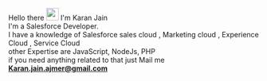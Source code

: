 Hello there <img src="https://media.giphy.com/media/hvRJCLFzcasrR4ia7z/giphy.gif" width="25px"> I'm Karan Jain <br>
I'm a Salesforce Developer.<br>
I have a knowledge of Salesforce sales cloud , Marketing cloud , Experience Cloud , Service Cloud <br>
other Expertise are JavaScript, NodeJs, PHP<br>
if you need anything related to that  just Mail me <b>Karan.jain.ajmer@gmail.com

